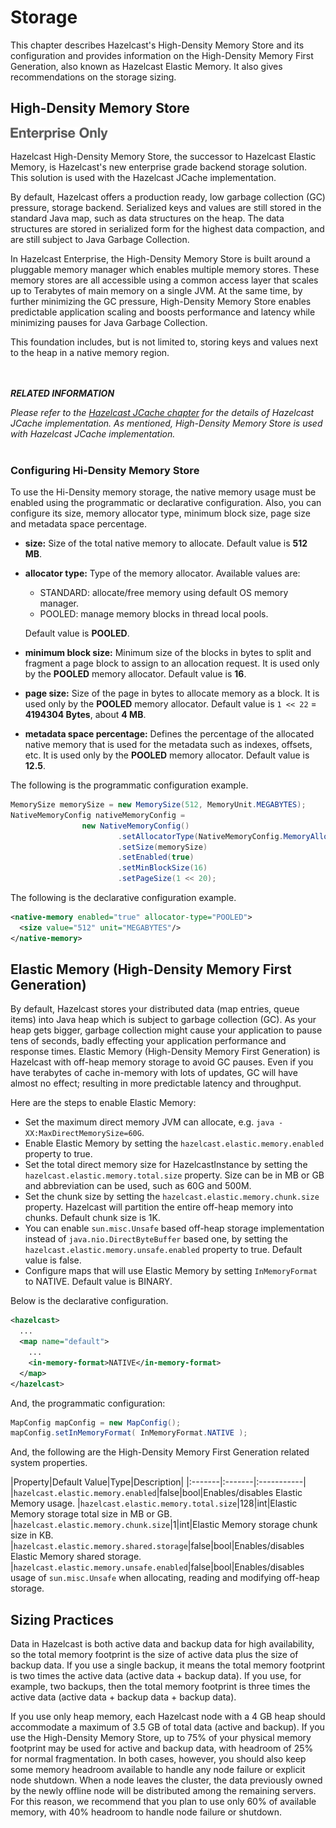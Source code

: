 
# Storage

This chapter describes Hazelcast's High-Density Memory Store and its configuration and provides information on the High-Density Memory First Generation, also known as Hazelcast Elastic Memory. It also gives recommendations on the storage sizing.

## High-Density Memory Store

![](images/enterprise-onlycopy.jpg)

Hazelcast High-Density Memory Store, the successor to Hazelcast Elastic Memory, is Hazelcast's new enterprise grade backend storage solution. This solution is used with the Hazelcast JCache implementation.


By default, Hazelcast offers a production ready, low garbage collection (GC) pressure, storage backend. Serialized keys and values are still stored in the standard Java map, such as data structures on the heap. The data structures are stored in serialized form for the highest data compaction, and are still subject to Java Garbage Collection.

In Hazelcast Enterprise, the High-Density Memory Store is built around a pluggable memory manager which enables multiple memory stores. These memory stores are all accessible using a common access layer that scales up to Terabytes of main memory on a single JVM. At the same time, by further minimizing the GC pressure, High-Density Memory Store enables predictable application scaling and boosts performance and latency while minimizing pauses for Java Garbage Collection.

This foundation includes, but is not limited to, storing keys and values next to the heap in a native memory region.

<br></br>
***RELATED INFORMATION***

*Please refer to the [Hazelcast JCache chapter](#hazelcast-jcache) for the details of Hazelcast JCache implementation. As mentioned, High-Density Memory Store is used with Hazelcast JCache implementation.*
<br></br>


### Configuring Hi-Density Memory Store

To use the Hi-Density memory storage, the native memory usage must be enabled using the programmatic or declarative configuration.
Also, you can configure its size, memory allocator type, minimum block size, page size and metadata space percentage.

- **size:** Size of the total native memory to allocate. Default value is **512 MB**.
- **allocator type:** Type of the memory allocator. Available values are:
  * STANDARD: allocate/free memory using default OS memory manager.
  * POOLED: manage memory blocks in thread local pools. 

  Default value is **POOLED**.
- **minimum block size:** Minimum size of the blocks in bytes to split and fragment a page block to assign to an allocation request. It is used only by the **POOLED** memory allocator. Default value is **16**.
- **page size:** Size of the page in bytes to allocate memory as a block. It is used only by the **POOLED** memory allocator. Default value is `1 << 22` = **4194304 Bytes**, about **4 MB**.
- **metadata space percentage:** Defines the percentage of the allocated native memory that is used for the metadata such as indexes, offsets, etc. It is used only by the **POOLED** memory allocator. Default value is **12.5**.

The following is the programmatic configuration example.

```java
MemorySize memorySize = new MemorySize(512, MemoryUnit.MEGABYTES);
NativeMemoryConfig nativeMemoryConfig =
                new NativeMemoryConfig()
                        .setAllocatorType(NativeMemoryConfig.MemoryAllocatorType.POOLED)
                        .setSize(memorySize)
                        .setEnabled(true)
                        .setMinBlockSize(16)
                        .setPageSize(1 << 20);
```

The following is the declarative configuration example.

```xml
<native-memory enabled="true" allocator-type="POOLED">
  <size value="512" unit="MEGABYTES"/>
</native-memory>
```

## Elastic Memory (High-Density Memory First Generation)

By default, Hazelcast stores your distributed data (map entries, queue items) into Java heap which is subject to garbage collection (GC). As your heap gets bigger, garbage collection might cause your application to pause tens of seconds, badly effecting your application performance and response times. Elastic Memory (High-Density Memory First Generation) is Hazelcast with off-heap memory storage to avoid GC pauses. Even if you have terabytes of cache in-memory with lots of updates, GC will have almost no effect; resulting in more predictable latency and throughput.

Here are the steps to enable Elastic Memory:

- Set the maximum direct memory JVM can allocate, e.g. `java -XX:MaxDirectMemorySize=60G`.
- Enable Elastic Memory by setting the `hazelcast.elastic.memory.enabled` property to true.
- Set the total direct memory size for HazelcastInstance by setting the `hazelcast.elastic.memory.total.size` property. Size can be in MB or GB and abbreviation can be used, such as 60G and 500M.
- Set the chunk size by setting the `hazelcast.elastic.memory.chunk.size` property. Hazelcast will partition the entire off-heap memory into chunks. Default chunk size is 1K.
- You can enable `sun.misc.Unsafe` based off-heap storage implementation instead of `java.nio.DirectByteBuffer` based one, by setting the `hazelcast.elastic.memory.unsafe.enabled` property to true. Default value is false.
- Configure maps that will use Elastic Memory by setting `InMemoryFormat` to NATIVE. Default value is BINARY.

Below is the declarative configuration.

```xml
<hazelcast>
  ...
  <map name="default">
    ...
    <in-memory-format>NATIVE</in-memory-format>
  </map>
</hazelcast>
```

And, the programmatic configuration:

```java
MapConfig mapConfig = new MapConfig();
mapConfig.setInMemoryFormat( InMemoryFormat.NATIVE );
```

And, the following are the High-Density Memory First Generation related system properties.

|Property|Default Value|Type|Description|
|:-------|:-------|:-----------|
|`hazelcast.elastic.memory.enabled`|false|bool|Enables/disables Elastic Memory usage.
|`hazelcast.elastic.memory.total.size`|128|int|Elastic Memory storage total size in MB or GB.
|`hazelcast.elastic.memory.chunk.size`|1|int|Elastic Memory storage chunk size in KB.
|`hazelcast.elastic.memory.shared.storage`|false|bool|Enables/disables Elastic Memory shared storage.
|`hazelcast.elastic.memory.unsafe.enabled`|false|bool|Enables/disables usage of `sun.misc.Unsafe` when allocating, reading and modifying off-heap storage.


## Sizing Practices

Data in Hazelcast is both active data and backup data for high availability, so the total memory footprint is the size of active data plus the size of backup data. If you use a single backup, it means the total memory footprint is two times the active data (active data + backup data). If you use, for example, two backups, then the total memory footprint is three times the active data (active data + backup data + backup data).

If you use only heap memory, each Hazelcast node with a 4 GB heap should accommodate a maximum of 3.5 GB of total data (active and backup). If you use the High-Density Memory Store, up to 75% of your physical memory footprint may be used for active and backup data, with headroom of 25% for normal fragmentation. In both cases, however, you should also keep some memory headroom available to handle any node failure or explicit node shutdown. When a node leaves the cluster, the data previously owned by the newly offline node will be distributed among the remaining servers. For this reason, we recommend that you plan to use only 60% of available memory, with 40% headroom to handle node failure or shutdown.


